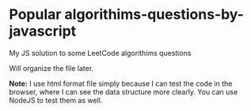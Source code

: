 # Popular algorithims-questions-by-javascript

My JS solution to some LeetCode algorithims questions

Will organize the file later.

**Note:** I use html format file simply because I can test the code in the browser, where I can see the data structure more clearly. You can use NodeJS to test them as well.
